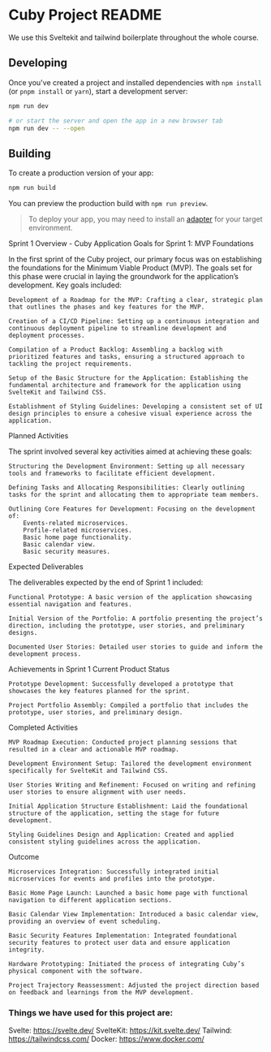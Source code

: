 # Cuby Project README

We use this Sveltekit and tailwind boilerplate throughout the whole course.

## Developing

Once you've created a project and installed dependencies with `npm install` (or `pnpm install` or `yarn`), start a development server:

```bash
npm run dev

# or start the server and open the app in a new browser tab
npm run dev -- --open
```

## Building

To create a production version of your app:

```bash
npm run build
```

You can preview the production build with `npm run preview`.

> To deploy your app, you may need to install an [adapter](https://kit.svelte.dev/docs/adapters) for your target environment.

Sprint 1 Overview - Cuby Application
Goals for Sprint 1: MVP Foundations

In the first sprint of the Cuby project, our primary focus was on establishing the foundations for the Minimum Viable Product (MVP). The goals set for this phase were crucial in laying the groundwork for the application’s development. Key goals included:

    Development of a Roadmap for the MVP: Crafting a clear, strategic plan that outlines the phases and key features for the MVP.

    Creation of a CI/CD Pipeline: Setting up a continuous integration and continuous deployment pipeline to streamline development and deployment processes.

    Compilation of a Product Backlog: Assembling a backlog with prioritized features and tasks, ensuring a structured approach to tackling the project requirements.

    Setup of the Basic Structure for the Application: Establishing the fundamental architecture and framework for the application using SvelteKit and Tailwind CSS.

    Establishment of Styling Guidelines: Developing a consistent set of UI design principles to ensure a cohesive visual experience across the application.

Planned Activities

The sprint involved several key activities aimed at achieving these goals:

    Structuring the Development Environment: Setting up all necessary tools and frameworks to facilitate efficient development.

    Defining Tasks and Allocating Responsibilities: Clearly outlining tasks for the sprint and allocating them to appropriate team members.

    Outlining Core Features for Development: Focusing on the development of:
        Events-related microservices.
        Profile-related microservices.
        Basic home page functionality.
        Basic calendar view.
        Basic security measures.

Expected Deliverables

The deliverables expected by the end of Sprint 1 included:

    Functional Prototype: A basic version of the application showcasing essential navigation and features.

    Initial Version of the Portfolio: A portfolio presenting the project’s direction, including the prototype, user stories, and preliminary designs.

    Documented User Stories: Detailed user stories to guide and inform the development process.

Achievements in Sprint 1
Current Product Status

    Prototype Development: Successfully developed a prototype that showcases the key features planned for the sprint.

    Project Portfolio Assembly: Compiled a portfolio that includes the prototype, user stories, and preliminary design.

Completed Activities

    MVP Roadmap Execution: Conducted project planning sessions that resulted in a clear and actionable MVP roadmap.

    Development Environment Setup: Tailored the development environment specifically for SvelteKit and Tailwind CSS.

    User Stories Writing and Refinement: Focused on writing and refining user stories to ensure alignment with user needs.

    Initial Application Structure Establishment: Laid the foundational structure of the application, setting the stage for future development.

    Styling Guidelines Design and Application: Created and applied consistent styling guidelines across the application.

Outcome

    Microservices Integration: Successfully integrated initial microservices for events and profiles into the prototype.

    Basic Home Page Launch: Launched a basic home page with functional navigation to different application sections.

    Basic Calendar View Implementation: Introduced a basic calendar view, providing an overview of event scheduling.

    Basic Security Features Implementation: Integrated foundational security features to protect user data and ensure application integrity.

    Hardware Prototyping: Initiated the process of integrating Cuby’s physical component with the software.

    Project Trajectory Reassessment: Adjusted the project direction based on feedback and learnings from the MVP development.

### Things we have used for this project are:
Svelte: https://svelte.dev/
SvelteKit: https://kit.svelte.dev/
Tailwind: https://tailwindcss.com/
Docker: https://www.docker.com/
